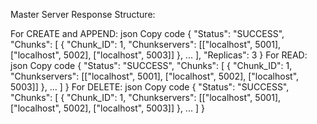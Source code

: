 Master Server Response Structure:

For CREATE and APPEND:
json
Copy code
{
    "Status": "SUCCESS",
    "Chunks": [
        {
            "Chunk_ID": 1,
            "Chunkservers": [["localhost", 5001], ["localhost", 5002], ["localhost", 5003]]
        },
        ...
    ],
    "Replicas": 3
}
For READ:
json
Copy code
{
    "Status": "SUCCESS",
    "Chunks": [
        {
            "Chunk_ID": 1,
            "Chunkservers": [["localhost", 5001], ["localhost", 5002], ["localhost", 5003]]
        },
        ...
    ]
}
For DELETE:
json
Copy code
{
    "Status": "SUCCESS",
    "Chunks": [
        {
            "Chunk_ID": 1,
            "Chunkservers": [["localhost", 5001], ["localhost", 5002], ["localhost", 5003]]
        },
        ...
    ]
}
